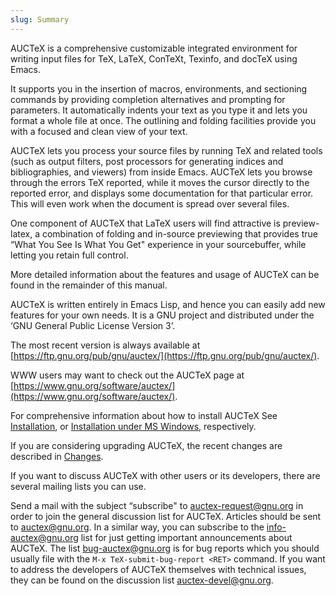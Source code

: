 ```yaml
---
slug: Summary
---
```


AUCTeX is a comprehensive customizable integrated environment for writing input files for TeX, LaTeX, ConTeXt, Texinfo, and docTeX using Emacs.

It supports you in the insertion of macros, environments, and sectioning commands by providing completion alternatives and prompting for parameters. It automatically indents your text as you type it and lets you format a whole file at once. The outlining and folding facilities provide you with a focused and clean view of your text.

AUCTeX lets you process your source files by running TeX and related tools (such as output filters, post processors for generating indices and bibliographies, and viewers) from inside Emacs. AUCTeX lets you browse through the errors TeX reported, while it moves the cursor directly to the reported error, and displays some documentation for that particular error. This will even work when the document is spread over several files.

One component of AUCTeX that LaTeX users will find attractive is preview-latex, a combination of folding and in-source previewing that provides true “What You See Is What You Get" experience in your sourcebuffer, while letting you retain full control.

More detailed information about the features and usage of AUCTeX can be found in the remainder of this manual.

AUCTeX is written entirely in Emacs Lisp, and hence you can easily add new features for your own needs. It is a GNU project and distributed under the ‘GNU General Public License Version 3’.

The most recent version is always available at [https://ftp.gnu.org/pub/gnu/auctex/](https://ftp.gnu.org/pub/gnu/auctex/).

WWW users may want to check out the AUCTeX page at [https://www.gnu.org/software/auctex/](https://www.gnu.org/software/auctex/).

For comprehensive information about how to install AUCTeX See [Installation](Installation), or [Installation under MS Windows](Installation-under-MS-Windows), respectively.

If you are considering upgrading AUCTeX, the recent changes are described in [Changes](Changes).

If you want to discuss AUCTeX with other users or its developers, there are several mailing lists you can use.

Send a mail with the subject “subscribe" to [auctex-request@gnu.org](mailto:auctex-request@gnu.org) in order to join the general discussion list for AUCTeX. Articles should be sent to [auctex@gnu.org](mailto:auctex@gnu.org). In a similar way, you can subscribe to the [info-auctex@gnu.org](mailto:info-auctex@gnu.org) list for just getting important announcements about AUCTeX. The list [bug-auctex@gnu.org](mailto:bug-auctex@gnu.org) is for bug reports which you should usually file with the `M-x TeX-submit-bug-report <RET>` command. If you want to address the developers of AUCTeX themselves with technical issues, they can be found on the discussion list [auctex-devel@gnu.org](mailto:auctex-devel@gnu.org).
